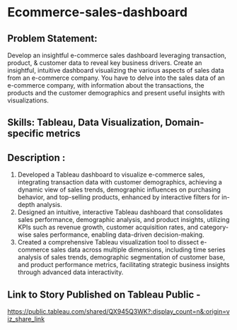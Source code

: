 # Ecommerce-sales-dashboard

## Problem Statement:
Develop an insightful e-commerce sales dashboard leveraging transaction, product, & customer data to reveal key business drivers.
Create an insightful, intuitive dashboard visualizing the various aspects of sales data from an e-commerce company. You have to delve into the sales data of an e-commerce company, with information about the transactions, the products and the customer demographics and present useful insights with visualizations.

## Skills: Tableau, Data Visualization, Domain-specific metrics

## Description : 
1. Developed a Tableau dashboard to visualize e-commerce sales, integrating transaction data with customer demographics, achieving a dynamic view of sales trends, demographic influences on purchasing behavior, and top-selling products, enhanced by interactive filters for in-depth analysis.
2. Designed an intuitive, interactive Tableau dashboard that consolidates sales performance, demographic analysis, and product insights, utilizing KPIs such as revenue growth, customer acquisition rates, and category-wise sales performance, enabling data-driven decision-making.
3. Created a comprehensive Tableau visualization tool to dissect e-commerce sales data across multiple dimensions, including time series analysis of sales trends, demographic segmentation of customer base, and product performance metrics, facilitating strategic business insights through advanced data interactivity.

## Link to Story Published on Tableau Public - 
https://public.tableau.com/shared/QX945Q3WK?:display_count=n&:origin=viz_share_link




